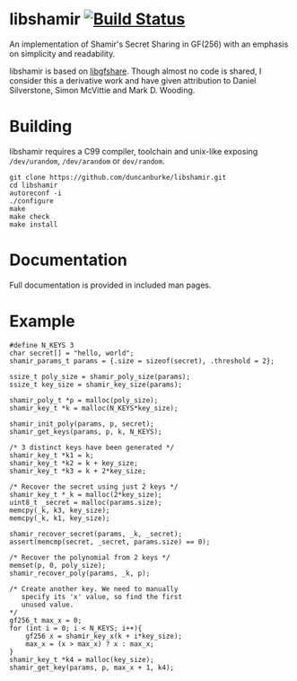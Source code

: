 # libshamir [![Build Status](https://travis-ci.org/duncanburke/libshamir.svg?branch=master)](https://travis-ci.org/duncanburke/libshamir)

An implementation of Shamir's Secret Sharing in GF(256) with an emphasis on simplicity and readability.

libshamir is based on [libgfshare](http://www.digital-scurf.org/software/libgfshare). Though almost no code is shared, I consider this a derivative work and have given attribution to Daniel Silverstone, Simon McVittie and Mark D. Wooding.

# Building

libshamir requires a C99 compiler, toolchain and unix-like exposing `/dev/urandom`, `/dev/arandom` or `dev/random`.

~~~ {.bash}
git clone https://github.com/duncanburke/libshamir.git
cd libshamir
autoreconf -i
./configure
make
make check
make install
~~~

# Documentation

Full documentation is provided in included man pages.

# Example

~~~ {.C}
#define N_KEYS 3
char secret[] = "hello, world";
shamir_params_t params = {.size = sizeof(secret), .threshold = 2};

ssize_t poly_size = shamir_poly_size(params);
ssize_t key_size = shamir_key_size(params);

shamir_poly_t *p = malloc(poly_size);
shamir_key_t *k = malloc(N_KEYS*key_size);

shamir_init_poly(params, p, secret);
shamir_get_keys(params, p, k, N_KEYS);

/* 3 distinct keys have been generated */
shamir_key_t *k1 = k;
shamir_key_t *k2 = k + key_size;
shamir_key_t *k3 = k + 2*key_size;

/* Recover the secret using just 2 keys */
shamir_key_t *_k = malloc(2*key_size);
uint8_t _secret = malloc(params.size);
memcpy(_k, k3, key_size);
memcpy(_k, k1, key_size);

shamir_recover_secret(params, _k, _secret);
assert(memcmp(secret, _secret, params.size) == 0);

/* Recover the polynomial from 2 keys */
memset(p, 0, poly_size);
shamir_recover_poly(params, _k, p);

/* Create another key. We need to manually
   specify its 'x' value, so find the first
   unused value.
*/
gf256_t max_x = 0;
for (int i = 0; i < N_KEYS; i++){
    gf256 x = shamir_key_x(k + i*key_size);
    max_x = (x > max_x) ? x : max_x;
}
shamir_key_t *k4 = malloc(key_size);
shamir_get_key(params, p, max_x + 1, k4);
~~~
